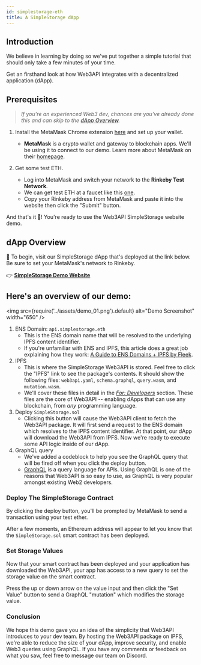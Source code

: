 ```yaml
---
id: simplestorage-eth
title: A SimpleStorage dApp
---
```


## **Introduction**

We believe in learning by doing so we've put together a simple tutorial that should only take a few minutes of your time.

Get an firsthand look at how Web3API integrates with a decentralized application (dApp).

## **Prerequisites**

> _If you're an experienced Web3 dev, chances are you've already done this and can skip to the [dApp Overview](#dapp-overview)._

1. Install the MetaMask Chrome extension [here](https://chrome.google.com/webstore/detail/metamask/nkbihfbeogaeaoehlefnkodbefgpgknn) and set up your wallet.<br/>

   - **MetaMask** is a crypto wallet and gateway to blockchain apps. We'll be using it to connect to our demo. Learn more about MetaMask on their [homepage](https://metamask.io/).

2. Get some test ETH.<br/>

   - Log into MetaMask and switch your network to the **Rinkeby Test Network**.
   - We can get test ETH at a faucet like this [one](http://rinkeby-faucet.com/).
   - Copy your Rinkeby address from MetaMask and paste it into the website then click the "Submit" button.

And that's it 🎉! You're ready to use the Web3API SimpleStorage website demo.

## **dApp Overview**

🏁 To begin, visit our SimpleStorage dApp that's deployed at the link below. Be sure to set your MetaMask's network to Rinkeby.<br/>

👉 [**SimpleStorage Demo Website**](https://demo.simplestorage.web3api.dev)

## **Here's an overview of our demo:**

<img
src={require('../assets/demo_01.png').default}
alt="Demo Screenshot"
width="650"
/>

1. ENS Domain: `api.simplestorage.eth`
   - This is the ENS domain name that will be resolved to the underlying IPFS content identifier.
   - If you're unfamiliar with ENS and IPFS, this article does a great job explaining how they work: [A Guide to ENS Domains + IPFS by Fleek](https://medium.com/fleek/guide-ens-domains-ipfs-ethereum-name-service-26d6092cfadf).
2. IPFS
   - This is where the SimpleStorage Web3API is stored. Feel free to click the "IPFS" link to see the package's contents. It should show the following files: `web3api.yaml`, `schema.graphql`, `query.wasm`, and `mutation.wasm`.
   - We'll cover these files in detail in the [_For: Developers_](/#for-developers) section. These files are the core of Web3API -- enabling dApps that can use any blockchain, from _any_ programming language.
3. Deploy `SimpleStorage.sol`
   - Clicking this button will cause the Web3API client to fetch the Web3API package. It will first send a request to the ENS domain which resolves to the IPFS content identifier. At that point, our dApp will download the Web3API from IPFS. Now we're ready to execute some API logic inside of our dApp.
4. GraphQL query
   - We've added a codeblock to help you see the GraphQL query that will be fired off when you click the deploy button.
   - [GraphQL](https://graphql.org/) is a query language for APIs. Using GraphQL is one of the reasons that Web3API is so easy to use, as GraphQL is very popular amongst existing Web2 developers.

### **Deploy The SimpleStorage Contract**

By clicking the deploy button, you'll be prompted by MetaMask to send a transaction using your test ether.

After a few moments, an Ethereum address will appear to let you know that the `SimpleStorage.sol` smart contract has been deployed.

### **Set Storage Values**

Now that your smart contract has been deployed and your application has downloaded the Web3API, your app has access to a new query to set the storage value on the smart contract.

Press the up or down arrow on the value input and then click the "Set Value" button to send a GraphQL "mutation" which modifies the storage value.

### **Conclusion**

We hope this demo gave you an idea of the simplicity that Web3API introduces to your dev team. By hosting the Web3API package on IPFS, we're able to reduce the size of your dApp, improve security, and enable Web3 queries using GraphQL. If you have any comments or feedback on what you saw, feel free to message our team on Discord.
